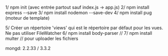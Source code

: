 1/ npm init (avec entrée partout sauf index.js -> app.js)
2/ npm install express --save 
3/ npm install nodemon --save-dev
4/ npm install pug (moteur de template)

5/ Créer un répertoire 'views' qui est le répertoire par défaut pour les vues.
Ne pas utiliser FileWatcher
6/ npm install body-parser // 
7/ npm install multer // pour uploader les fichiers

mongd: 2.2.33 / 3.3.2
